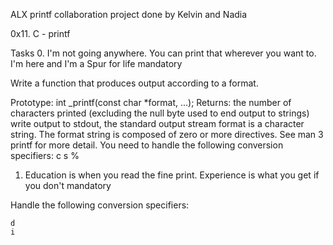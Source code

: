 ALX printf collaboration project done by Kelvin and Nadia

0x11. C - printf

Tasks 0. I'm not going anywhere. You can print that wherever you want to. I'm here and I'm a Spur for life mandatory

Write a function that produces output according to a format.

Prototype: int _printf(const char *format, ...);
Returns: the number of characters printed (excluding the null byte used to end output to strings)
write output to stdout, the standard output stream
format is a character string. The format string is composed of zero or more directives.
See man 3 printf for more detail. You need to handle the following conversion specifiers:
    c s %


1. Education is when you read the fine print. Experience is what you get if you don't
mandatory

Handle the following conversion specifiers:

    d
    i

